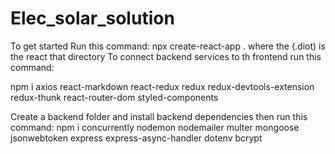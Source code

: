 # Elec_solar_solution

To get started Run this command:
npx create-react-app .
where the (.diot) is the react that directory
To connect backend services to th frontend run this command:

npm i axios react-markdown react-redux redux redux-devtools-extension redux-thunk react-router-dom styled-components

Create a backend folder and install backend dependencies then run this command:
npm i concurrently nodemon nodemailer multer mongoose jsonwebtoken express express-async-handler dotenv bcrypt
